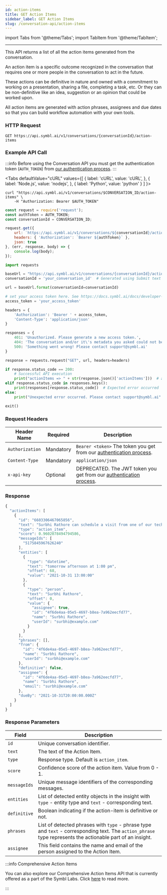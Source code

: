 ```yaml
---
id: action-items
title: GET Action Items
sidebar_label: GET Action Items
slug: /conversation-api/action-items
---
```

import Tabs from '@theme/Tabs';
import TabItem from '@theme/TabItem';

---

This API returns a list of all the action items generated from the conversation.

An action item is a specific outcome recognized in the conversation that requires one or more people in the conversation to act in the future.

These actions can be definitive in nature and owned with a commitment to working on a presentation, sharing a file, completing a task, etc.
Or they can be non-definitive like an idea, suggestion or an opinion that could be worked upon.

All action items are generated with action phrases, assignees and due dates so that you can build workflow automation with your own tools.



### HTTP Request

`GET https://api.symbl.ai/v1/conversations/{conversationId}/action-items`


### Example API Call

:::info
Before using the Conversation API you must get the authentication token (`AUTH_TOKEN`) from [our authentication process](/docs/developer-tools/authentication).
:::


<Tabs
  defaultValue="cURL"
  values={[
    { label: 'cURL', value: 'cURL', },
    { label: 'Node.js', value: 'nodejs', },
    { label: 'Python', value: 'python' }
  ]
}>
<TabItem value="cURL">

```shell
curl "https://api.symbl.ai/v1/conversations/$CONVERSATION_ID/action-items" \
    -H "Authorization: Bearer $AUTH_TOKEN"
```

</TabItem>

<TabItem value="nodejs">

```js
const request = require('request');
const authToken = AUTH_TOKEN;
const conversationId = CONVERSATION_ID;

request.get({
    url: `https://api.symbl.ai/v1/conversations/${conversationId}/action-items`,
    headers: { 'Authorization': `Bearer ${authToken}` },
    json: true
}, (err, response, body) => {
    console.log(body);
});
```

</TabItem>
<TabItem value="python">

```py
import requests

baseUrl = "https://api.symbl.ai/v1/conversations/{conversationId}/action-items"
conversationId = 'your_conversation_id'  # Generated using Submit text end point

url = baseUrl.format(conversationId=conversationId)

# set your access token here. See https://docs.symbl.ai/docs/developer-tools/authentication
access_token = 'your_access_token'

headers = {
    'Authorization': 'Bearer ' + access_token,
    'Content-Type': 'application/json'
}

responses = {
    401: 'Unauthorized. Please generate a new access token.',
    404: 'The conversation and/or it\'s metadata you asked could not be found, please check the input provided',
    500: 'Something went wrong! Please contact support@symbl.ai'
}

response = requests.request("GET", url, headers=headers)

if response.status_code == 200:
    # Successful API execution
    print("actionItems => " + str(response.json()['actionItems']))  # actionsItems object containing actionItem id, text, type, score, messageIds, phrases, definitive, entities, assignee
elif response.status_code in responses.keys():
    print(responses[response.status_code])  # Expected error occurred
else:
    print("Unexpected error occurred. Please contact support@symbl.ai" + ", Debug Message => " + str(response.text))

exit()
```

</TabItem>
</Tabs>

### Request Headers

Header Name  | Required | Description
---------- | ------- |  ------- |
```Authorization``` | Mandatory | `Bearer <token>` The token you get from our [authentication process](/docs/developer-tools/authentication).
```Content-Type	``` | Mandatory | `application/json`
```x-api-key``` | Optional | DEPRECATED. The JWT token you get from our [authentication process](/docs/developer-tools/authentication).

### Response

```javascript
{
  "actionItems": [
    {
      "id": "6603306467065856",
      "text": "Surbhi Rathore can schedule a visit from one of our technicians for tomorrow afternoon at 1:00 PM.",
      "type": "action_item",
      "score": 0.9602078494794586,
      "messageIds": [
        "5175845967626240"
      ],
      "entities": [
        {
          "type": "datetime",
          "text": "tomorrow afternoon at 1:00 pm",
          "offset": 68,
          "value": "2021-10-31 13:00:00"
        },
        {
          "type": "person",
          "text": "Surbhi Rathore",
          "offset": 0,
          "value": {
            "assignee": true,
            "id": "4f6de4aa-05e5-4697-b8ea-7a962eecfd77",
            "name": "Surbhi Rathore",
            "userId": "surbhi@example.com"
          }
        }
      ],
      "phrases": [],
      "from": {
        "id": "4f6de4aa-05e5-4697-b8ea-7a962eecfd77",
        "name": "Surbhi Rathore",
        "userId": "surbhi@example.com"
      },
      "definitive": false,
      "assignee": {
        "id": "4f6de4aa-05e5-4697-b8ea-7a962eecfd77",
        "name": "Surbhi Rathore",
        "email": "surbhi@example.com"
      },
      "dueBy": "2021-10-31T20:00:00.000Z"
    }
  ]
}
```

### Response Parameters

Field  | Description
---------- | ------- |
```id``` | Unique conversation identifier.
```text``` | The text of the Action Item.
```type``` | Response type. Default is `action_item`.
```score``` | Confidence score of the action item. Value from 0 - 1.
```messageIds``` | Unique message identifiers of the corresponding messages.
```entities``` | List of detected entity objects in the insight with `type` - entity type and `text` - corresponding text.
```definitive``` | Boolean indicating if the action-item is definitive or not.
```phrases``` | List of detected phrases with `type` - phrase type and `text` - corresponding text. The `action_phrase` type represents the actionable part of an insight.
```assignee``` | This field contains the name and email of the person assigned to the Action Item.


:::info Comprehensive Action Items

You can also explore our Comprehensive Action Items API that is currently offered as a part of the Symbl Labs. Click [here](/docs/conversation-api/comprehensive-action-items) to read more. 

:::